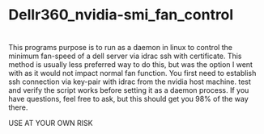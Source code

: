 # Dellr360_nvidia-smi_fan_control

# 

This programs purpose is to run as a daemon in linux to control the minimum fan-speed of a dell server via idrac ssh with certificate. This method is usually less preferred way to do this, but was the option I went with as it would not impact normal fan function.
You first need to establish ssh connection via key-pair with idrac from the nvidia host machine. test and verify the script works before setting it as a daemon process. If you have questions, feel free to ask, but this should get you 98% of the way there.

USE AT YOUR OWN RISK
